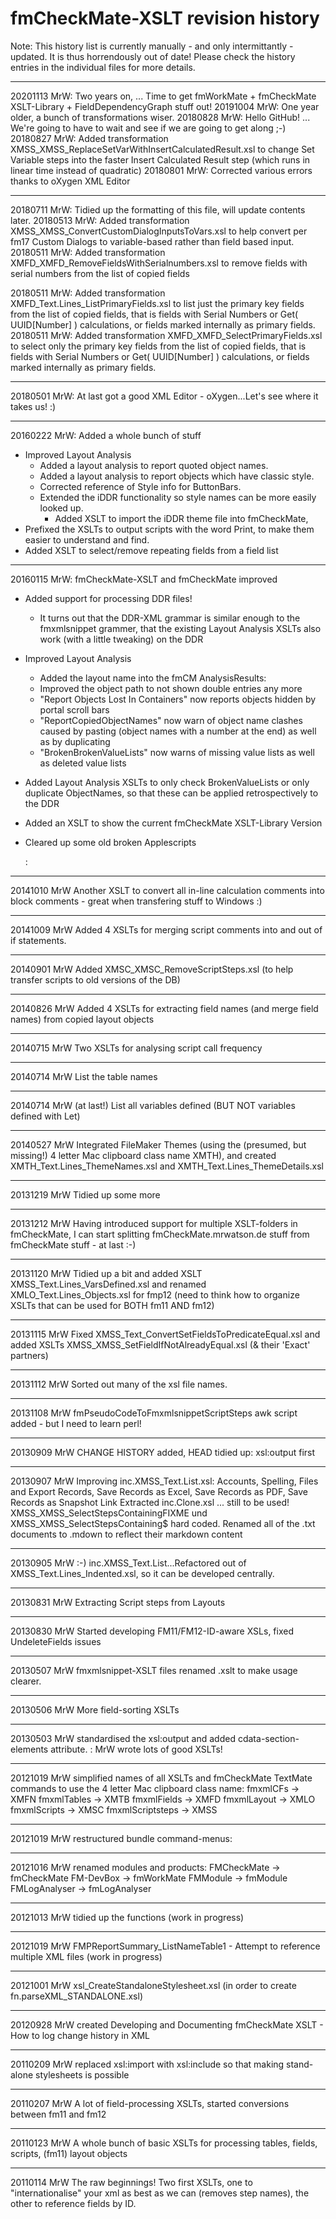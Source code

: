 fmCheckMate-XSLT revision history
=================================


Note: This history list is currently manually - and only intermittantly - updated.
It is thus horrendously out of date!
Please check the history entries in the individual files for more details.

---

20201113 MrW: Two years on, ... Time to get fmWorkMate + fmCheckMate XSLT-Library + FieldDependencyGraph stuff out!
20191004 MrW: One year older, a bunch of transformations wiser.
20180828 MrW: Hello GitHub! ... We're going to have to wait and see if we are going to get along ;-)
20180827 MrW: Added transformation XMSS_XMSS_ReplaceSetVarWithInsertCalculatedResult.xsl to change 
              Set Variable steps into the faster Insert Calculated Result step (which runs in linear
              time instead of quadratic)
20180801 MrW: Corrected various errors thanks to oXygen XML Editor

---

20180711 MrW: Tidied up the formatting of this file, will update contents later.
20180513 MrW: Added transformation XMSS_XMSS_ConvertCustomDialogInputsToVars.xsl to help convert per fm17
              Custom Dialogs to variable-based rather than field based input.
20180511 MrW: Added transformation XMFD_XMFD_RemoveFieldsWithSerialnumbers.xsl to remove fields
              with serial numbers from the list of copied fields

20180511 MrW: Added transformation XMFD_Text.Lines_ListPrimaryFields.xsl to list just the primary key fields
              from the list of copied fields, that is fields with Serial Numbers or Get( UUID[Number] )
              calculations, or fields marked internally as primary fields.
20180511 MrW: Added transformation XMFD_XMFD_SelectPrimaryFields.xsl to select only the primary key fields
              from the list of copied fields, that is fields with Serial Numbers or Get( UUID[Number] )
              calculations, or fields marked internally as primary fields.

---

20180501 MrW: At last got a good XML Editor - oXygen...Let's see where it takes us! :)  

---

20160222 MrW: Added a whole bunch of stuff

- Improved Layout Analysis
  - Added a layout analysis to report quoted object names.
  - Added a layout analysis to report objects which have classic style.
  - Corrected reference of Style info for ButtonBars.
  - Extended the iDDR functionality so style names can be more easily looked up.
    - Added XSLT to import the iDDR theme file into fmCheckMate, 
- Prefixed the XSLTs to output scripts with the word Print, to make them easier to understand and find.
- Added XSLT to select/remove repeating fields from a field list

---

20160115 MrW: fmCheckMate-XSLT and fmCheckMate improved

- Added support for processing DDR files!
  - It turns out that the DDR-XML grammar is similar enough to the fmxmlsnippet grammer, that the existing Layout Analysis XSLTs also work (with a little tweaking) on the DDR
- Improved Layout Analysis
  - Added the layout name into the fmCM AnalysisResults:
  - Improved the object path to not shown double entries any more
  - "Report Objects Lost In Containers" now reports objects hidden by portal scroll bars
  - "ReportCopiedObjectNames" now warn of object name clashes caused by pasting (object names with a number at the end) as well as by duplicating
  - "BrokenBrokenValueLists" now warns of missing value lists as well as deleted value lists
- Added Layout Analysis XSLTs to only check BrokenValueLists or only duplicate ObjectNames, so that these can be applied retrospectively to the DDR
- Added an XSLT to show the current fmCheckMate XSLT-Library Version
- Cleared up some old broken Applescripts

    :

---

20141010 MrW Another XSLT to convert all in-line calculation comments into block comments - great when transfering stuff to Windows :)

---

20141009 MrW Added 4 XSLTs for merging script comments into and out of if statements.

---

20140901 MrW Added XMSC_XMSC_RemoveScriptSteps.xsl (to help transfer scripts to old versions of the DB)

---

20140826 MrW Added 4 XSLTs for extracting field names (and merge field names) from copied layout objects

---

20140715 MrW Two XSLTs for analysing script call frequency

---

20140714 MrW List the table names

---

20140714 MrW (at last!) List all variables defined (BUT NOT variables defined with Let)

---

20140527 MrW Integrated FileMaker Themes (using the (presumed, but missing!) 4 letter Mac clipboard class name XMTH), and created XMTH_Text.Lines_ThemeNames.xsl and XMTH_Text.Lines_ThemeDetails.xsl

---

20131219 MrW Tidied up some more

---

20131212 MrW Having introduced support for multiple XSLT-folders in fmCheckMate, I can start splitting fmCheckMate.mrwatson.de stuff from fmCheckMate stuff - at last :-)

---

20131120 MrW Tidied up a bit and added XSLT XMSS_Text.Lines_VarsDefined.xsl and renamed XMLO_Text.Lines_Objects.xsl for fmp12 (need to think how to organize XSLTs that can be used for BOTH fm11 AND fm12)

---

20131115 MrW Fixed XMSS_Text_ConvertSetFieldsToPredicateEqual.xsl and added XSLTs XMSS_XMSS_SetFieldIfNotAlreadyEqual.xsl  (& their 'Exact' partners)

---

20131112 MrW Sorted out many of the xsl file names.

---

20131108 MrW fmPseudoCodeToFmxmlsnippetScriptSteps awk script added - but I need to learn perl!

---

20130909 MrW CHANGE HISTORY added, HEAD tidied up: xsl:output first

---

20130907 MrW Improving inc.XMSS_Text.List.xsl: Accounts, Spelling, Files and Export Records, Save Records as Excel, Save Records as PDF, Save Records as Snapshot Link
	Extracted inc.Clone.xsl ... still to be used!
	XMSS_XMSS_SelectStepsContainingFIXME und XMSS_XMSS_SelectStepsContaining$ hard coded.
	Renamed all of the .txt documents to .mdown to reflect their markdown content

---

20130905 MrW :-) inc.XMSS_Text.List...Refactored out of XMSS_Text.Lines_Indented.xsl, so it can be developed centrally.

---

20130831 MrW Extracting Script steps from Layouts

---

20130830 MrW Started developing FM11/FM12-ID-aware XSLs, fixed UndeleteFields issues

---

20130507 MrW fmxmlsnippet-XSLT files renamed <InputType>_<OutputType>_<Function>.xslt to make usage clearer.

---

20130506 MrW More field-sorting XSLTs

---

20130503 MrW standardised the xsl:output and added cdata-section-elements attribute.
    :    MrW wrote lots of good XSLTs!

---

20121019 MrW simplified names of all XSLTs and fmCheckMate TextMate commands to use the 4 letter Mac clipboard class name:
	fmxmlCFs	-> XMFN
	fmxmlTables	-> XMTB
	fmxmlFields	-> XMFD
	fmxmlLayout	-> XMLO
	fmxmlScripts	-> XMSC
	fmxmlScriptsteps	-> XMSS

---

20121019 MrW restructured bundle command-menus:

---

20121016 MrW renamed modules and products:
	FMCheckMate	-> fmCheckMate
	FM-DevBox	-> fmWorkMate
	FMModule	-> fmModule
	FMLogAnalyser	-> fmLogAnalyser

---

20121013 MrW tidied up the functions (work in progress)

---

20121019 MrW FMPReportSummary_ListNameTable1 - Attempt to reference multiple XML files (work in progress)

---

20121001 MrW xsl_CreateStandaloneStylesheet.xsl (in order to create fn.parseXML_STANDALONE.xsl)

---

20120928 MrW created Developing and Documenting fmCheckMate XSLT - How to log change history in XML

---

20110209 MrW replaced xsl:import with xsl:include so that making stand-alone stylesheets is possible

---

20110207 MrW A lot of field-processing XSLTs, started conversions between fm11 and fm12

---

20110123 MrW A whole bunch of basic XSLTs for processing tables, fields, scripts, (fm11) layout objects

---

20110114 MrW The raw beginnings! Two first XSLTs, one to "internationalise" your xml as best as we can (removes step names), the other to reference fields by ID.